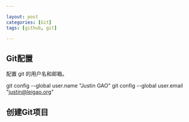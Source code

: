 ```yaml
---

layout: post
categories: [Git]
tags: [github, git]

---
```


## Git配置
配置 git 的用户名和邮箱。

git config --global user.name "Justin GAO"
git config --global user.email "justin@leigao.org"


## 创建Git项目

